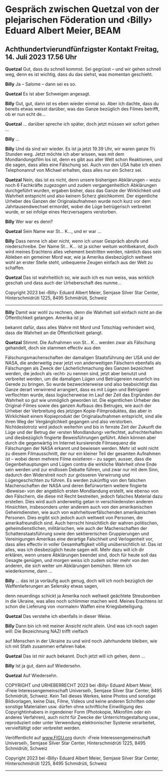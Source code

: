 # Gespräch zwischen Quetzal von der plejarischen Föderation und ‹Billy› Eduard Albert Meier, BEAM

## Achthundertvierundfünfzigster Kontakt Freitag, 14. Juli 2023 17.56 Uhr

**Quetzal** Gut, dass du schnell kommst. Sei gegrüsst – und wir gehen schnell weg, denn es ist wichtig, dass du das siehst,
was momentan geschieht.

**Billy** Ja – Salome – dann sei es so.

**Quetzal** Es ist aber Schweigen angesagt.

**Billy** Gut, gut, dann ist es eben wieder einmal so. Aber ich dachte, dass du bereits etwas weisst darüber, was das
Ganze bezüglich des Filmes betrifft, ob er nun echt de…

**Quetzal** … darüber spreche ich später, doch jetzt müssen wir sofort gehen …

**Billy** …

**Billy** Und da sind wir wieder. Es ist ja jetzt 19.39 Uhr, wir waren ganze 1½ Stunden weg. Jetzt möchte ich aber wissen,
was mit dem Mondlandungsfilm los ist, denn es gibt aus aller Welt schon Reaktionen, und die sagen, dass alles eine Fälschung sei. Auch von den USA habe ich einen Telephonanruf von Michael erhalten, dass alles nur ein Scherz sei.

**Quetzal** Nein, das ist es nicht, denn unsere bisherigen Abklärungen – wozu noch 6 Fachkräfte zugezogen und zudem
vergangenheitlich Abklärungen durchgeführt wurden, ergaben bisher, dass das Ganze der Wirklichkeit und Wahrheit entspricht und also keinem Scherz gleichkommt. Der eigentliche Urheber des Ganzen der Originalaufnahmen wurde noch kurz
vor dem Jahrtausendwechsel ermordet, wobei die Lüge betrügerisch verbreitet wurde, er sei infolge eines Herzversagens
verstorben.

**Billy** Wer war es denn?

**Quetzal** Sein Name war St… K…, und er war …

**Billy** Dass nenne ich aber nicht, wenn ich unser Gespräch abrufe und niederschreibe. Der Name St… K… ist ja sicher
weitum wohlbekannt, doch wird meines Erachtens alles vehement bestritten werden, nämlich dass sein Ableben ein gemeiner Mord war, wie ja Amerika diesbezüglich weltweit wohl an erster Stelle steht, unbequeme Zeugen einfach aus der
Welt zu schaffen.

**Quetzal** Das ist wahrheitlich so, wie auch ich es nun weiss, was wirklich geschah und dass auch der Urheberschaft des
nunme…

Copyright 2023 bei ‹Billy› Eduard Albert Meier, Semjase Silver Star Center, Hinterschmidrüti 1225, 8495 Schmidrüti, Schweiz


-----

**Billy** Damit war wohl zu rechnen, denn die Wahrheit soll einfach nicht an die Öffentlichkeit gelangen. Amerika ist ja

bekannt dafür, dass alles Wahre mit Mord und Totschlag verhindert wird, dass die Wahrheit an die Öffentlichkeit gelangt.

**Quetzal** Stimmt. Die Aufnahmen von St… K… werden zwar als Fälschung gehandelt, doch sie stammen effectiv aus den

Fälschungsmachenschaften der damaligen Staatsführung der USA und der NASA, die anderweitig zwar jetzt von anderweitigen Fälschern ebenfalls als Fälschungen als Zweck der Lächerlichmachung des Ganzen bezeichnet werden, die jedoch als
‹echt› zu nennen sind, jetzt aber benutzt und verbreitet werden, um die damaligen Lügen und Betrügereien neuerlich ins
Gerede zu bringen. So wurde bezweckterweise und also beabsichtigt das Ganze derart verwirrend arrangiert, dass es mit
Lügen und Betrügerei verflochten wurde, dass logischerweise im Lauf der Zeit das Ergründen der Wahrheit so gut wie unmöglich geworden ist. Die eigentlichen Urheber des Original-Filmes sowie des ganzen Aufbaus des Betruges, wie auch der
Urheber der Verbreitung des jetzigen Kopie-Filmproduktes, das aber in Wirklichkeit einem Kopieprodukt der Originalaufnahmen entspricht, sind alle ihren Weg der Vergänglichkeit gegangen und also verstorben. Nichtdestotrotz wird jedoch
weiterhin und bis in fernste Zeit der Zukunft die Lüge und der Betrug der ‹ersten Mondlandung› verfechtet, aufrechterhalten und diesbezüglich fingierte Beweisführungen geführt. Allein können aber durch die gegenwärtig im Internet kursierende Filmsequenz die Fälschungen der NASA erkannt und bewiesen werden. Mehr ist wohl nicht zu diesem Filmausschnitt,
der nur ein kleiner Teil der gesamten Aufnahmen ist – wobei deren mehrere Filme existieren – zu sagen, ausser, dass die
Gegenbehauptungen und Lügen contra die wirkliche Wahrheit ohne Ende sein werden und zur endlosen Debatte führen,
und zwar nur mit dem Sinn, dadurch den Widerstreit noch zur grösseren Verwirrung und Lügengeschichten zu führen. Es
werden zukünftig von den falschen Machenschaften der NASA und deren Befürwortern weitere fingierte ‹Beweise› von der
angeblich ersten Mondlandung erstellt, wie ebenso von den Fälschern, die diese mit Recht bestreiten, jedoch falsches Material dazu erstellen. Dies wird auch anderweitig getan in verschiedensten anderen Hinsichten, insbesonders unter anderem
auch von den amerikanischen Geheimdiensten, wie auch von wahrheitsverfälschenden amerikanischen Personen. Dies
ergibt sich jedoch auch weltweit von Personen, die amerikafreundlich sind. Auch herrscht hinsichtlich der wahren politischen, geheimdienstlichen, militärischen, wie auch der Machenschaften der Schattenstaatsführung sowie den sektiererischen Gruppierungen und Vereinigungen Amerikas eine derartige Falschheit und Verlogenheit vor, dass alles effectiv in
voller Gesamhaftigkeit völlig unübersichtlich ist. Das ist alles, was ich diesbezüglich heute sagen will. Mehr dazu will ich dir
erklären, wenn unsere Abklärungen beendet sind, doch für heute soll das Gesagte genügen, und morgen weiss ich zudem
sicher mehr von den anderen, die sich weiter um Abklärungen bemühen. Wenn ich wiederkomme, dann …

**Billy** … das ist ja vorläufig auch genug, doch will ich noch bezüglich der Waffenlieferungen an Selensky etwas sagen,

denn neuerdings schickt ja Amerika noch weltweit geächtete Streubomben in die Ukraine, was alles noch schlimmer machen wird. Meines Erachtens ist schon die Lieferung von ‹normalen› Waffen eine Kriegsbeteiligung.

**Quetzal** Das verstehe ich ebenfalls in dieser Weise.

**Billy** Dann bin ich mit meiner Ansicht nicht allein. Und was ich noch sagen will: Die Bezeichnung NAZI trifft vielfach

auf Menschen in der Ukraine zu und wird noch Jahrhunderte bleiben, wie ich mit Sfath zusammen erfahren habe.

**Quetzal** Das ist mir auch bekannt. Doch jetzt will ich gehen, denn …

**Billy** Ist ja gut, dann auf Wiedersehn.

**Quetzal** Auf Wiedersehn.

COPYRIGHT und URHEBERRECHT 2023 bei ‹Billy› Eduard Albert Meier, ‹Freie Interessengemeinschaft Universell›, Semjase Silver Star
Center, 8495 Schmidrüti, Schweiz. Kein Teil dieses Werkes, keine Photos und sonstige Bildvorlagen, keine Dias, Filme, Videos und keine
anderen Schriften oder sonstige Materialien usw. dürfen ohne schriftliche Einwilligung des Copyrightinhabers in irgendeiner Form (Photokopie, Mikrofilm oder ein anderes Verfahren), auch nicht für Zwecke der Unterrichtsgestaltung usw., reproduziert oder unter Verwendung elektronischer Systeme verarbeitet, vervielfältigt oder verbreitet werden.

Veröffentlicht auf www.FIGU.org durch:
‹Freie Interessengemeinschaft Universell›, Semjase Silver Star Center, Hinterschmidrüti 1225, 8495 Schmidrüti, Schweiz

Copyright 2023 bei ‹Billy› Eduard Albert Meier, Semjase Silver Star Center, Hinterschmidrüti 1225, 8495 Schmidrüti, Schweiz


-----

